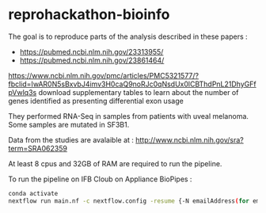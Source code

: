 # reprohackathon-bioinfo

The goal is to reproduce parts of the analysis described in these papers :<br>
  - https://pubmed.ncbi.nlm.nih.gov/23313955/<br>
  - https://pubmed.ncbi.nlm.nih.gov/23861464/<br>
  
https://www.ncbi.nlm.nih.gov/pmc/articles/PMC5321577/?fbclid=IwAR0N5sBxvbJ4imv3H0caQ9noRJc0qNsdUx0lCBThdPnL21DhyGFfpVwlq3s
download supplementary tables to learn about the number of genes identified as presenting differential exon usage

They performed RNA-Seq in samples from patients with uveal melanoma. Some samples are mutated in SF3B1. <br>

Data from the studies are avalaible at : http://www.ncbi.nlm.nih.gov/sra?term=SRA062359

At least 8 cpus and 32GB of RAM are required to run the pipeline.

To run the pipeline on IFB Cloub on Appliance BioPipes :
```bash
conda activate
nextflow run main.nf -c nextflow.config -resume {-N emailAddress(for email report) -bg (for background execution) }
```




